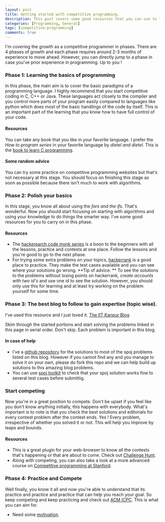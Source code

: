 ```yaml
---
layout: post
title: Getting started with competitive programming.
description: This post covers some good resources that you can use to learn and grow as a competitive programmer in four phases. It also shows how to play the catch up game if you're stuck and you feel that your progress is halted. This step by step guide lists all the important resources which you can use in this jouney to speed up your growth. Resources maily comprise of competitive programming courses, algorithm courses and websites hosting competitions along with some good blog articles.
categories: [Programming, General]
tags: [competitive-programming]
comments: true
---
```


I'm covering the growth as a competitive programmer in phases. There are 4 phases of growth and each phase requires around 2-3 months of experience to move ahead. However, you can directly jump to a phase in case you've prior experience in programming. Up to you !

### Phase 1: Learning the basics of programming
In this phase, the main aim is to cover the basic paradigms of a programming language. I highly recommend that you start competitive coding in C, C++ or Java. These languages act closely to the compiler and you control more parts of your program easily compared to languages like python which does most of the basic handlings of the code by itself. This is an important part of the learning that you know how to have full control of your code.

#### Resources 
You can take any book that you like in your favorite language. I prefer the *How to program series* in your favorite language by *dietel and dietel*. This is the [book to learn C programming](https://www.amazon.com/C-How-Program-Paul-Deitel/dp/0136123562/ref=pd_sbs_14_t_1?_encoding=UTF8&psc=1&refRID=7GR6B99G3VGBN4XAVC4M). 

#### Some random advice
You can try some practice on competitive programming websites but that's not necessary at this stage. You should focus on finishing this stage as soon as possible because there isn't much to work with algorithms.

### Phase 2: Polish your basics
In this stage, you know all about using the *fors and the ifs*. That's wonderful. Now you should start focusing on starting with algorithms and using your knowledge to do things the smarter way. I've some good resources for you to carry on in this phase.

#### Resources
- The [hackerearch code monk series](https://www.hackerearth.com/practice/codemonk/)  is a boon to the beginners with all the lessons, practice and contests at one place. Follow the lessons and you're good to go to the next phase. 
- For trying some extra problems on your topics, [hackerrank](https://www.hackerrank.com/) is a good place to practice. They make the test cases available and you can see where your solutions go wrong.
**Tip of advice: ** To see the solutions to the problems without losing points on hackerrank, *create accounts with two id's* and use one id to see the solution. However, you should only use this for learning and at least try working on the problem yourself for some time.

### Phase 3: The best blog to follow to gain expertise (topic wise).
I've used this resource and I just loved it.
[The IIT Kanpur Blog](http://sportprogramming.blogspot.in/2014/07/getting-started-with-sport-of.html) 

Skim through the started portions and start solving the problems linked in this page in serial order. Don't skip. Each problem is important in this blog. 

#### In case of help
- I've a [github repository](https://github.com/tyagi-iiitv/Spoj-solutions)  for the solutions to most of the spoj problems listed on this blog. However if you cannot find any and you manage to solve it on your own, please do fork this repo and we can help build up solutions to this amazing blog problems. 
- You can use [spoj toolkit](http://spojtoolkit.com/home) to check that your spoj solution works fine to several test cases before submittig. 

### Start competing
Now you're in a great position to compete. Don't be upset if you feel like you don't know anything initially, this happens with everybody. What's important is to note is that you check the best solutions and editorials for every contest problem after the contest ends. Yes ! Every problem, irrespective of whether you solved it or not. This will help you improve by leaps and bounds. 

#### Resources
- This is a great plugin for your web-browser to know all the contests that's happening or that are about to come. Check out [Challenge Hunt](http://challengehunt.github.io/).
- Along with competing, you can also take a look at a more advanced course on [Competitive programming at Stanford](http://web.stanford.edu/class/cs97si/).

### Phase 4: Practice and Compete
Well finally, you know it all and now you're able to understand that its practice and practice and practice that can help you reach your goal. So keep competing and keep practicing and check out [ACM ICPC](https://icpc.baylor.edu/). This is what you can aim for. 

- Need some [motivation](https://www.youtube.com/watch?v=g-jwWYX7Jlo).
 

